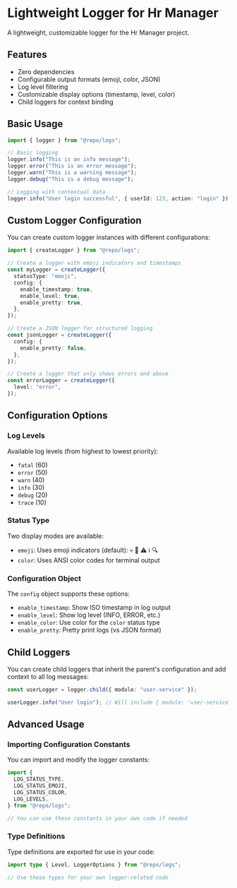 # Lightweight Logger for Hr Manager

A lightweight, customizable logger for the Hr Manager project.

## Features

- Zero dependencies
- Configurable output formats (emoji, color, JSON)
- Log level filtering
- Customizable display options (timestamp, level, color)
- Child loggers for context binding

## Basic Usage

```typescript
import { logger } from "@repo/logs";

// Basic logging
logger.info("This is an info message");
logger.error("This is an error message");
logger.warn("This is a warning message");
logger.debug("This is a debug message");

// Logging with contextual data
logger.info("User login successful", { userId: 123, action: "login" });
```

## Custom Logger Configuration

You can create custom logger instances with different configurations:

```typescript
import { createLogger } from "@repo/logs";

// Create a logger with emoji indicators and timestamps
const myLogger = createLogger({
  statusType: "emoji",
  config: {
    enable_timestamp: true,
    enable_level: true,
    enable_pretty: true,
  },
});

// Create a JSON logger for structured logging
const jsonLogger = createLogger({
  config: {
    enable_pretty: false,
  },
});

// Create a logger that only shows errors and above
const errorLogger = createLogger({
  level: "error",
});
```

## Configuration Options

### Log Levels

Available log levels (from highest to lowest priority):

- `fatal` (60)
- `error` (50)
- `warn` (40)
- `info` (30)
- `debug` (20)
- `trace` (10)

### Status Type

Two display modes are available:

- `emoji`: Uses emoji indicators (default): 💀 🚨 ⚠️ ℹ️ 🔍
- `color`: Uses ANSI color codes for terminal output

### Configuration Object

The `config` object supports these options:

- `enable_timestamp`: Show ISO timestamp in log output
- `enable_level`: Show log level (INFO, ERROR, etc.)
- `enable_color`: Use color for the `color` status type
- `enable_pretty`: Pretty print logs (vs JSON format)

## Child Loggers

You can create child loggers that inherit the parent's configuration and add context to all log messages:

```typescript
const userLogger = logger.child({ module: "user-service" });

userLogger.info("User login"); // Will include { module: 'user-service' } in the log data
```

## Advanced Usage

### Importing Configuration Constants

You can import and modify the logger constants:

```typescript
import {
  LOG_STATUS_TYPE,
  LOG_STATUS_EMOJI,
  LOG_STATUS_COLOR,
  LOG_LEVELS,
} from "@repo/logs";

// You can use these constants in your own code if needed
```

### Type Definitions

Type definitions are exported for use in your code:

```typescript
import type { Level, LoggerOptions } from "@repo/logs";

// Use these types for your own logger-related code
```
